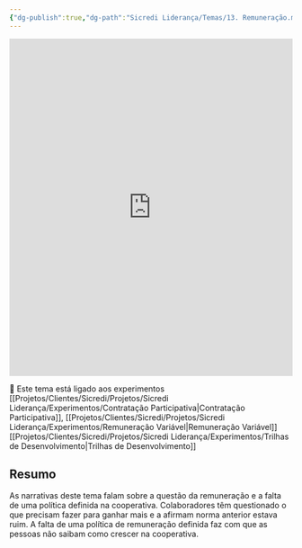 ```yaml
---
{"dg-publish":true,"dg-path":"Sicredi Liderança/Temas/13. Remuneração.md","permalink":"/Sicredi Liderança/Temas/13. Remuneração/"}
---
```



<iframe src="https://embed.kumu.io/39bc121dea9edd2dccf0a3de0203018f" width="100%" height="600" frameborder="0"></iframe>

🔗 Este tema está ligado aos experimentos [[Projetos/Clientes/Sicredi/Projetos/Sicredi Liderança/Experimentos/Contratação Participativa\|Contratação Participativa]],  [[Projetos/Clientes/Sicredi/Projetos/Sicredi Liderança/Experimentos/Remuneração Variável\|Remuneração Variável]] [[Projetos/Clientes/Sicredi/Projetos/Sicredi Liderança/Experimentos/Trilhas de Desenvolvimento\|Trilhas de Desenvolvimento]]

## Resumo

As narrativas deste tema falam sobre a questão da remuneração e a falta de uma política definida na cooperativa. Colaboradores têm questionado o que precisam fazer para ganhar mais e a afirmam norma anterior estava ruim.  A falta de uma política de remuneração definida faz com que as pessoas não saibam como crescer na cooperativa. 

